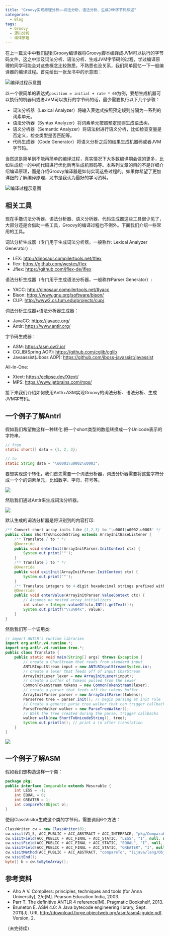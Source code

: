 ```yaml
---
title: "Groovy实现原理分析——词法分析、语法分析、生成JVM字节码综述"
categories:
  - Blog
tags:
  - Groovy
  - 源码分析
  - 编译原理
---
```


在上一篇文中中我们提到Groovy编译器将Groovy脚本编译成JVM可以执行的字节码文件，这之中涉及词法分析、语法分析、生成JVM字节码的过程，学过编译原理的同学可能会对这些概念比较熟悉，不熟悉也没关系，我们简单回忆一下一般编译器的编译过程。首先给出一张龙书中的示意图：

![编译过程示意图](https://raw.githubusercontent.com/jiangxincode/PicGo/master/2018031101.png)

以一个很简单的表达式`position = initial + rate * 60`为例，要想生成机器可以执行的机器码或者JVM可以执行的字节码的话，最少需要执行以下几个步骤：

* 词法分析器（Lexical Analyzer）将输入表达式按照预定规则分隔为一系列的词素单元。
* 语法分析器（Syntax Analyzer）将词素单元按照预定规则生成语法树。
* 语义分析器（Semantic Analyzer）将语法树进行语义分析，比如检查变量是否定义，检查类型是否匹配等。
* 代码生成器（Code Generator）将语义分析之后的结果生成机器码或者JVM字节码。

当然这是简单到不能再简单的编译过程，真实情况下大多数编译期会做的更多，比如生成统一的中间代码进行优化后再生成机器码等。本系列文章的目的不是详细介绍编译原理，而是介绍Groovy编译器是如何实现这些过程的。如果你希望了更加详细的了解编译原理，龙书是我认为最好的学习资料。

![编译过程示意图](https://raw.githubusercontent.com/jiangxincode/PicGo/master/2018031102.png)

## 相关工具

现在手撸词法分析器、语法分析器、语义分析器、代码生成器这些工具很少见了，大部分还是会借助一些工具，Groovy的编译过程也不例外。下面我们介绍一些常用的工具。

词法分析生成器（专门用于生成词法分析器，一般称作: Lexical Analyzer Generator）:

* LEX: <http://dinosaur.compilertools.net/#lex>
* flex: <https://github.com/westes/flex>
* Jflex: <https://github.com/jflex-de/jflex>

语法分析生成器（专门用于生成语法分析器，一般称作Parser Generator）:

* YACC: <http://dinosaur.compilertools.net/#yacc>
* Bison: <https://www.gnu.org/software/bison/>
* CUP: <http://www2.cs.tum.edu/projects/cup/>

词法分析生成器+语法分析器生成器：

* JavaCC: <https://javacc.org/>
* Antlr: <https://www.antlr.org/>

字节码生成器：

* ASM: <https://asm.ow2.io/>
* CGLIB(Spring AOP): <https://github.com/cglib/cglib>
* Javaassist(Jboss AOP): <https://github.com/jboss-javassist/javassist>

All-In-One:

* Xtext: <https://eclipse.dev/Xtext/>
* MPS: <https://www.jetbrains.com/mps/>

接下来我们介绍如何使用Antlr+ASM实现Groovy的词法分析、语法分析、生成JVM字节码。

## 一个例子了解Antrl

假如我们希望做这样一种转化:把一个short类型的数组转换成一个Unicode表示的字符串。

```java
// from
static short[] data = {1, 2, 3};

// to
static String data = "\u0001\u0002\u0003";
```

要想实现这个转化，我们首先需要一个词法分析器，词法分析器需要将这些字符分成一个个的词素单元，比如数字、字母、符号等。

![](https://raw.githubusercontent.com/jiangxincode/PicGo/master/2018031103.png)

然后我们通过Antlr来生成词法分析器。

![](https://raw.githubusercontent.com/jiangxincode/PicGo/master/2018031104.png)

默认生成的词法分析器是将识别到的内容打印:

```java
/** Convert short array inits like {1,2,3} to "\u0001\u0002\u0003" */
public class ShortToUnicodeString extends ArrayInitBaseListener {
    /** Translate { to " */
    @Override
    public void enterInit(ArrayInitParser.InitContext ctx) {
        System.out.print('"');
    }
    /** Translate } to " */
    @Override
    public void exitInit(ArrayInitParser.InitContext ctx) {
        System.out.print('"');
    }
    /** Translate integers to 4-digit hexadecimal strings prefixed with \\u */
    @Override
    public void enterValue(ArrayInitParser.ValueContext ctx) {
        // Assumes no nested array initializers
        int value = Integer.valueOf(ctx.INT().getText());
        System.out.printf("\\u%04x", value);
    }
}
```

然后我们写一个调用类:

```java
// import ANTLR's runtime libraries
import org.antlr.v4.runtime.*;
import org.antlr.v4.runtime.tree.*;
public class Translate {
    public static void main(String[] args) throws Exception {
        // create a CharStream that reads from standard input
        ANTLRInputStream input = new ANTLRInputStream(System.in);
        // create a lexer that feeds off of input CharStream
        ArrayInitLexer lexer = new ArrayInitLexer(input);
        // create a buffer of tokens pulled from the lexer
        CommonTokenStream tokens = new CommonTokenStream(lexer);
        // create a parser that feeds off the tokens buffer
        ArrayInitParser parser = new ArrayInitParser(tokens);
        ParseTree tree = parser.init(); // begin parsing at init rule
        // Create a generic parse tree walker that can trigger callbacks
        ParseTreeWalker walker = new ParseTreeWalker();
        // Walk the tree created during the parse, trigger callbacks
        walker.walk(new ShortToUnicodeString(), tree);
        System.out.println(); // print a \n after translation
    }
}
```

![](https://raw.githubusercontent.com/jiangxincode/PicGo/master/2018031105.png)

## 一个例子了解ASM

假如我们想构造这样一个类：

```java
package pkg;
public interface Comparable extends Mesurable {
    int LESS = -1;
    int EQUAL = 0;
    int GREATER = 1;
    int compareTo(Object o);
}
```

使用ClassVisitor生成这个类的字节码，需要调用6个方法：

```java
ClassWriter cw = new ClassWriter(0);
cw.visit(V1_5, ACC_PUBLIC + ACC_ABSTRACT + ACC_INTERFACE, "pkg/Comparable", null, "java/lang/Object", new String[] { "pkg/Mesurable" });
cw.visitField(ACC_PUBLIC + ACC_FINAL + ACC_STATIC, "LESS", "I", null, new Integer(-1)).visitEnd();
cw.visitField(ACC_PUBLIC + ACC_FINAL + ACC_STATIC, "EQUAL", "I", null, new Integer(0)).visitEnd();
cw.visitField(ACC_PUBLIC + ACC_FINAL + ACC_STATIC, "GREATER", "I", null, new Integer(1)).visitEnd();
cw.visitMethod(ACC_PUBLIC + ACC_ABSTRACT, "compareTo", "(Ljava/lang/Object;)I", null, null).visitEnd();
cw.visitEnd();
byte[] b = cw.toByteArray();
```

## 参考资料

* Aho A V. Compilers: principles, techniques and tools (for Anna University), 2/e[M]. Pearson Education India, 2003.
* Parr T. The definitive ANTLR 4 reference[M]. Pragmatic Bookshelf, 2013.
* Bruneton E. ASM 4.0: A Java bytecode engineering library, Sept. 2011[J]. URL http://download.forge.objectweb.org/asm/asm4-guide.pdf. Version, 2.

（未完待续）
